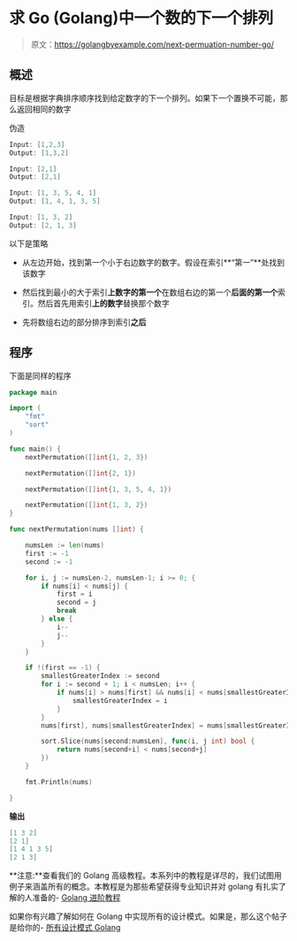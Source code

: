 # 求 Go (Golang)中一个数的下一个排列

> 原文：<https://golangbyexample.com/next-permuation-number-go/>

## **概述**

目标是根据字典排序顺序找到给定数字的下一个排列。如果下一个置换不可能，那么返回相同的数字

伪造

```go
Input: [1,2,3]
Output: [1,3,2]

Input: [2,1]
Output: [2,1]

Input: [1, 3, 5, 4, 1]
Output: [1, 4, 1, 3, 5]

Input: [1, 3, 2]
Output: [2, 1, 3]
```

以下是策略

*   从左边开始，找到第一个小于右边数字的数字。假设在索引**“第一”**处找到该数字

*   然后找到最小的大于索引**上数字的第一个**在数组右边的第一个**后面的第一个**索引。然后首先用索引**上的数字**替换那个数字

*   先将数组右边的部分排序到索引**之后**

## **程序**

下面是同样的程序

```go
package main

import (
	"fmt"
	"sort"
)

func main() {
	nextPermutation([]int{1, 2, 3})

	nextPermutation([]int{2, 1})

	nextPermutation([]int{1, 3, 5, 4, 1})

	nextPermutation([]int{1, 3, 2})
}

func nextPermutation(nums []int) {

	numsLen := len(nums)
	first := -1
	second := -1

	for i, j := numsLen-2, numsLen-1; i >= 0; {
		if nums[i] < nums[j] {
			first = i
			second = j
			break
		} else {
			i--
			j--
		}
	}

	if !(first == -1) {
		smallestGreaterIndex := second
		for i := second + 1; i < numsLen; i++ {
			if nums[i] > nums[first] && nums[i] < nums[smallestGreaterIndex] {
				smallestGreaterIndex = i
			}
		}
		nums[first], nums[smallestGreaterIndex] = nums[smallestGreaterIndex], nums[first]

		sort.Slice(nums[second:numsLen], func(i, j int) bool {
			return nums[second+i] < nums[second+j]
		})
	}

	fmt.Println(nums)

}
```

**输出**

```go
[1 3 2]
[2 1]
[1 4 1 3 5]
[2 1 3]
```

**注意:**查看我们的 Golang 高级教程。本系列中的教程是详尽的，我们试图用例子来涵盖所有的概念。本教程是为那些希望获得专业知识并对 golang 有扎实了解的人准备的- [Golang 进阶教程](https://golangbyexample.com/golang-comprehensive-tutorial/)

如果你有兴趣了解如何在 Golang 中实现所有的设计模式。如果是，那么这个帖子是给你的- [所有设计模式 Golang](https://golangbyexample.com/all-design-patterns-golang/)